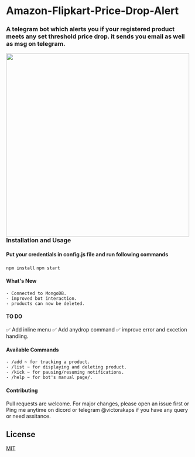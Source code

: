 # Amazon-Flipkart-Price-Drop-Alert

### A telegram bot which alerts you if your registered product meets any set threshold price drop. it sends you email as well as msg on telegram.

<img align="left" src="https://i.imgur.com/c7ZEf9k.png" width="500px"/>

### Installation and Usage

#### Put your credentials in config.js file and run following commands

`npm install`
`npm start `

#### What's New

    - Connected to MongoDB.
    - improved bot interaction.
    - products can now be deleted.

#### TO DO
   :white_check_mark: Add inline menu
   :white_check_mark: Add anydrop command
   :white_check_mark: improve error and excetion handling.

#### Available Commands

    - /add ~ for tracking a product.
    - /list ~ for displaying and deleting product.
    - /kick ~ for pausing/resuming notifications.
    - /help ~ for bot's manual page/.

#### Contributing

Pull requests are welcome. For major changes, please open an issue first or Ping me anytime on dicord or telegram @victorakaps if you have any query or need assitance.

## License

[MIT](https://choosealicense.com/licenses/mit/)
